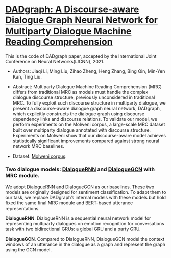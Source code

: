 # [DADgraph: A Discourse-aware Dialogue Graph Neural Network for Multiparty Dialogue Machine Reading Comprehension](https://arxiv.org/abs/2104.12377)

This is the code of DADgraph paper, accepted by the International Joint Conference on Neural Networks(IJCNN), 2021. 

* Authors: Jiaqi Li, Ming Liu, Zihao Zheng, Heng Zhang, Bing Qin, Min-Yen Kan, Ting Liu. 

* Abstract: Multiparty Dialogue Machine Reading Comprehension (MRC) differs from traditional MRC as models must handle the complex dialogue discourse structure, previously unconsidered in traditional MRC. To fully exploit such discourse structure in multiparty dialogue, we present a discourse-aware dialogue graph neural network, DADgraph, which explicitly constructs the dialogue graph using discourse dependency links and discourse relations. To validate our model, we perform experiments on the Molweni corpus, a large-scale MRC dataset built over multiparty dialogue annotated with discourse structure. Experiments on Molweni show that our discourse-aware model achieves statistically significant improvements compared against strong neural network MRC baselines.

* Dataset: [Molweni corpus](https://github.com/hit-scir/molweni).

### Two dialogue models: [DialogueRNN](https://ojs.aaai.org/index.php/AAAI/article/view/4657) and [DialogueGCN](https://www.aclweb.org/anthology/D19-1015/) with MRC module.

We adopt DialogueRNN and DialogueGCN as our baselines. These two models are originally designed for sentiment classification. To adapt them to our task, we replace DADgraph’s internal models with these models but hold fixed the same final MRC module and BERT-based utterance representations.

**DialogueRNN**. DialogueRNN is a sequential neural network model for representing multiparty dialogues on emotion recognition for conversations task with two bidirectional
GRUs: a global GRU and a party GRU.

**DialogueGCN**. Compared to DialogueRNN, DialogueGCN model the context windows of an utterance in the dialogue as a graph and represent the graph using the GCN model.
